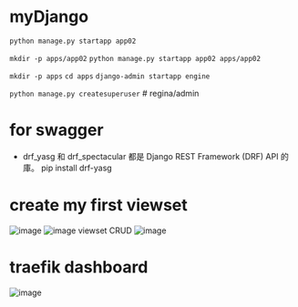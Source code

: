 # myDjango

`python manage.py startapp app02`

`mkdir -p apps/app02`
`python manage.py startapp app02 apps/app02`

`mkdir -p apps`
`cd apps`
`django-admin startapp engine`

`python manage.py createsuperuser` # regina/admin

# for swagger
- drf_yasg 和 drf_spectacular 都是 Django REST Framework (DRF) API 的庫。
pip install drf-yasg

# create my first viewset
![image](https://github.com/weilingpan/myDjango/assets/42767268/ac55a175-bda2-46e0-831d-01d80f712ffa)
![image](https://github.com/weilingpan/myDjango/assets/42767268/50b5674e-03d3-4d93-82ca-6db9232e2f62)
viewset CRUD
![image](https://github.com/weilingpan/myDjango/assets/42767268/a567cebe-07c3-4fbe-b328-2aba0fd3f378)

# traefik dashboard
![image](https://github.com/user-attachments/assets/08d7d3e8-afbc-484a-b737-26a4b75a77fe)
